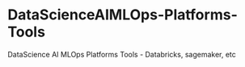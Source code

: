 # DataScienceAIMLOps-Platforms-Tools
DataScience AI MLOps Platforms Tools - Databricks, sagemaker, etc
